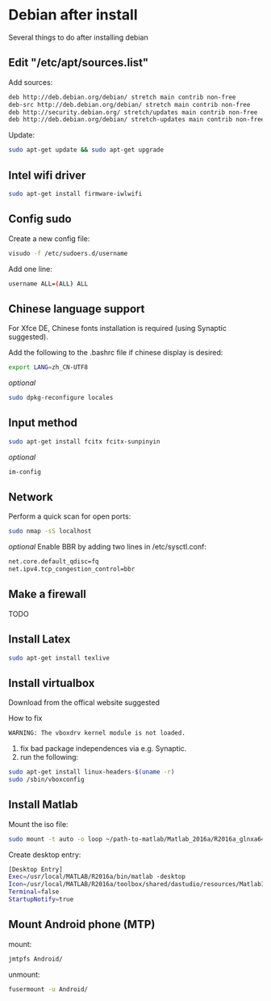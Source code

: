 # Debian after install

Several things to do after installing debian

## Edit "/etc/apt/sources.list"
Add sources:
```sh
deb http://deb.debian.org/debian/ stretch main contrib non-free
deb-src http://deb.debian.org/debian/ stretch main contrib non-free
deb http://security.debian.org/ stretch/updates main contrib non-free
deb http://deb.debian.org/debian/ stretch-updates main contrib non-free
```
Update:
```sh
sudo apt-get update && sudo apt-get upgrade
```

## Intel wifi driver
```sh
sudo apt-get install firmware-iwlwifi
```

## Config sudo
Create a new config file:
```sh
visudo -f /etc/sudoers.d/username
```
Add one line:
```sh
username ALL=(ALL) ALL
```

## Chinese language support
For Xfce DE, Chinese fonts installation is required (using Synaptic suggested).

Add the following to the .bashrc file if chinese display is desired:
```sh
export LANG=zh_CN-UTF8
```

_optional_
```sh
sudo dpkg-reconfigure locales
```

## Input method
```sh
sudo apt-get install fcitx fcitx-sunpinyin
```

_optional_
```sh
im-config
```

## Network
Perform a quick scan for open ports:
```sh
sudo nmap -sS localhost
```

_optional_
Enable BBR by adding two lines in /etc/sysctl.conf:
```sh
net.core.default_qdisc=fq
net.ipv4.tcp_congestion_control=bbr
```

## Make a firewall
TODO

## Install Latex
```sh
sudo apt-get install texlive
```

## Install virtualbox
Download from the offical website suggested

How to fix
```sh
WARNING: The vboxdrv kernel module is not loaded.
```
1.  fix bad package independences via e.g. Synaptic.
2.  run the following:
```sh
sudo apt-get install linux-headers-$(uname -r)
sudo /sbin/vboxconfig
```

## Install Matlab
Mount the iso file:
```sh
sudo mount -t auto -o loop ~/path-to-matlab/Matlab_2016a/R2016a_glnxa64.iso ~/matlab/
```

Create desktop entry:
```sh
[Desktop Entry]
Exec=/usr/local/MATLAB/R2016a/bin/matlab -desktop
Icon=/usr/local/MATLAB/R2016a/toolbox/shared/dastudio/resources/MatlabIcon.png
Terminal=false
StartupNotify=true
```

## Mount Android phone (MTP)
mount:
```sh
jmtpfs Android/
```
unmount:
```sh
fusermount -u Android/
